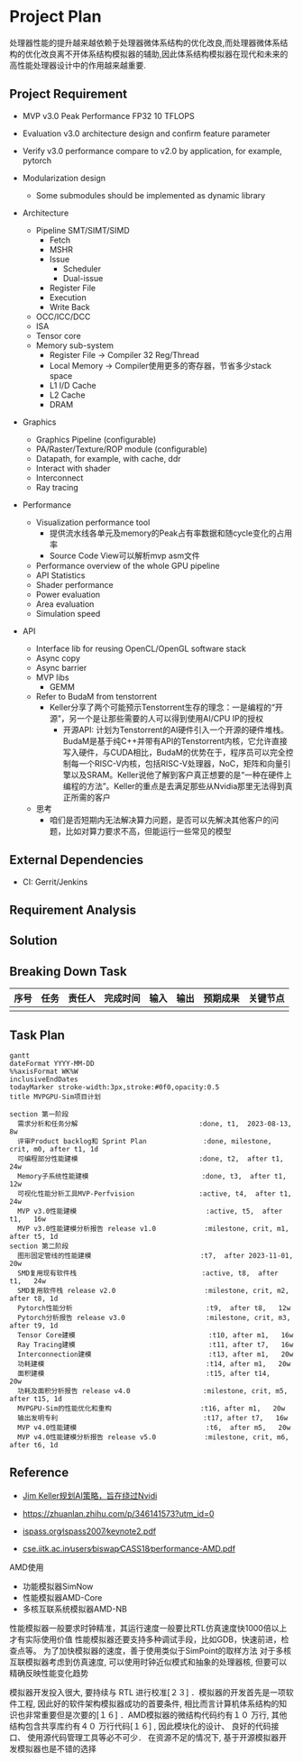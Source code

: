 # Project Plan

处理器性能的提升越来越依赖于处理器微体系结构的优化改良,而处理器微体系结构的优化改良离不开体系结构模拟器的辅助,因此体系结构模拟器在现代和未来的高性能处理器设计中的作用越来越重要.

## Project Requirement

- MVP v3.0 Peak Performance FP32 10 TFLOPS
- Evaluation v3.0 architecture design and confirm feature parameter
- Verify v3.0 performance compare to v2.0 by application, for example, pytorch
- Modularization design
  - Some submodules should be implemented as dynamic library

- Architecture
  - Pipeline
      SMT/SIMT/SIMD
    - Fetch
    - MSHR
    - Issue
      - Scheduler
      - Dual-issue
    - Register File
    - Execution
    - Write Back
  - OCC/ICC/DCC
  - ISA
  - Tensor core
  - Memory sub-system
    - Register File -> Compiler 32 Reg/Thread
    - Local Memory -> Compiler使用更多的寄存器，节省多少stack space
    - L1 I/D Cache
    - L2 Cache
    - DRAM
- Graphics
  - Graphics Pipeline (configurable)
  - PA/Raster/Texture/ROP module (configurable)
  - Datapath, for example, with cache, ddr
  - Interact with shader
  - Interconnect
  - Ray tracing
- Performance
  - Visualization performance tool
    - 提供流水线各单元及memory的Peak占有率数据和随cycle变化的占用率
    - Source Code View可以解析mvp asm文件
  - Performance overview of the whole GPU pipeline
  - API Statistics
  - Shader performance
  - Power evaluation
  - Area evaluation
  - Simulation speed
- API
  - Interface lib for reusing OpenCL/OpenGL software stack
  - Async copy
  - Async barrier
  - MVP libs
    - GEMM
  - Refer to BudaM from tenstorrent
    - Keller分享了两个可能预示Tenstorrent生存的理念：一是编程的“开源”，另一个是让那些需要的人可以得到使用AI/CPU IP的授权
      - 开源API: 计划为Tenstorrent的AI硬件引入一个开源的硬件堆栈。BudaM是基于纯C++并带有API的Tenstorrent内核，它允许直接写入硬件，与CUDA相比，BudaM的优势在于，程序员可以完全控制每一个RISC-V内核，包括RISC-V处理器，NoC，矩阵和向量引擎以及SRAM。Keller说他了解到客户真正想要的是“一种在硬件上编程的方法”。Keller的重点是去满足那些从Nvidia那里无法得到真正所需的客户
  - 思考
    - 咱们是否短期内无法解决算力问题，是否可以先解决其他客户的问题，比如对算力要求不高，但能运行一些常见的模型

## External Dependencies

- CI: Gerrit/Jenkins

## Requirement Analysis

## Solution

## Breaking Down Task

|序号|任务  |责任人|完成时间|输入|输出|预期成果|关键节点|
|:-- |:--  |:--|:--|:--|:--|:--|:--|
|    |     |   |   |   |   |   |   |

## Task Plan

``` mermaid
gantt
dateFormat YYYY-MM-DD
%%axisFormat WK%W
inclusiveEndDates
todayMarker stroke-width:3px,stroke:#0f0,opacity:0.5
title MVPGPU-Sim项目计划

section 第一阶段
  需求分析和任务分解                              :done, t1,  2023-08-13, 8w
  评审Product backlog和 Sprint Plan              :done, milestone, crit, m0, after t1, 1d
  可编程部分性能建模                              :done, t2,  after t1,   24w
  Memory子系统性能建模                            :done, t3,  after t1,   12w
  可视化性能分析工具MVP-Perfvision                :active, t4,  after t1,   24w
  MVP v3.0性能建模                                :active, t5,  after t1,   16w
  MVP v3.0性能建模分析报告 release v1.0            :milestone, crit, m1, after t5, 1d
section 第二阶段
  图形固定管线的性能建模                           :t7,  after 2023-11-01,   20w
  SMD复用现有软件栈                               :active, t8,  after t1,   24w
  SMD复用软件栈 release v2.0                      :milestone, crit, m2, after t8, 1d
  Pytorch性能分析                                 :t9,  after t8,   12w
  Pytorch分析报告 release v3.0                    :milestone, crit, m3, after t9, 1d
  Tensor Core建模                                 :t10, after m1,   16w
  Ray Tracing建模                                 :t11, after t7,   16w
  Interconnection建模                             :t13, after m1,   20w
  功耗建模                                        :t14, after m1,   20w
  面积建模                                        :t15, after t14,   20w
  功耗及面积分析报告 release v4.0                  :milestone, crit, m5, after t15, 1d
  MVPGPU-Sim的性能优化和重构                      :t16, after m1,   20w
  输出发明专利                                    :t17, after t7,   16w 
  MVP v4.0性能建模                                :t6,  after m5,   20w
  MVP v4.0性能建模分析报告 release v5.0            :milestone, crit, m6, after t6, 1d
```

## Reference

- [Jim Keller规划AI策略，旨在绕过Nvidi](https://mp.weixin.qq.com/s/pkoBr8FQSv_i_SaBOkHVUA)
- <https://zhuanlan.zhihu.com/p/346141573?utm_id=0>

- [ispass.org∕ispass2007∕keynote2.pdf](https://ispass.org/ispass2007/keynote2.pdf)
- [cse.iitk.ac.in∕users∕biswap∕CASS18∕performance-AMD.pdf](https://www.cse.iitk.ac.in/users/biswap/CASS18/performance-AMD.pdf)

AMD使用

- 功能模拟器SimNow
- 性能模拟器AMD-Core
- 多核互联系统模拟器AMD-NB

性能模拟器一般要求时钟精准，其运行速度一般要比RTL仿真速度快1000倍以上才有实际使用价值
性能模拟器还要支持多种调试手段，比如GDB，快速前进，检查点等。
为了加快模拟器的速度，善于使用类似于SimPoint的取样方法
对于多核互联模拟器考虑到仿真速度, 可以使用时钟近似模式和抽象的处理器核, 但要可以精确反映性能变化趋势

模拟器开发投入很大, 要持续与 RTL 进行校准[２３] ．模拟器的开发首先是一项软件工程, 因此好的软件架构模拟器成功的首要条件, 相比而言计算机体系结构的知识也非常重要但是次要的[１６] ．AMD模拟器的微结构代码约有１０ 万行, 其他结构包含共享库约有４０ 万行代码[１６] , 因此模块化的设计、 良好的代码接口、 使用源代码管理工具等必不可少． 在资源不足的情况下, 基于开源模拟器开发模拟器也是不错的选择